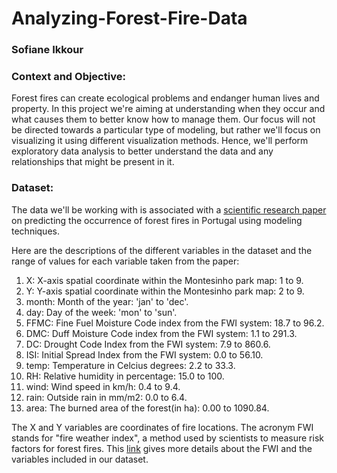 # Analyzing-Forest-Fire-Data

### Sofiane Ikkour


### **Context and Objective:**  
Forest fires can create ecological problems and endanger human lives and property. In this project we're aiming at understanding when they occur and what causes them to better know how to manage them. Our focus will not be directed towards a particular type of modeling, but rather we'll focus on visualizing it using different visualization methods. Hence, we'll perform exploratory data analysis to better understand the data and any relationships that might be present in it.

### **Dataset:**   
The data we'll be working with is associated with a [scientific research paper](http://www3.dsi.uminho.pt/pcortez/fires.pdf) on predicting the occurrence of forest fires in Portugal using modeling techniques. 

Here are the descriptions of the different variables in the dataset and the range of values for each variable taken from the paper:  
1. X: X-axis spatial coordinate within the Montesinho park map: 1 to 9.
2. Y: Y-axis spatial coordinate within the Montesinho park map: 2 to 9.
3. month: Month of the year: 'jan' to 'dec'.
4. day: Day of the week: 'mon' to 'sun'.
5. FFMC: Fine Fuel Moisture Code index from the FWI system: 18.7 to 96.2.
6. DMC: Duff Moisture Code index from the FWI system: 1.1 to 291.3.
7. DC: Drought Code Index from the FWI system: 7.9 to 860.6.
8. ISI: Initial Spread Index from the FWI system: 0.0 to 56.10.
9. temp: Temperature in Celcius degrees: 2.2 to 33.3.
10. RH: Relative humidity in percentage: 15.0 to 100.
11. wind: Wind speed in km/h: 0.4 to 9.4.
12. rain: Outside rain in mm/m2: 0.0 to 6.4.
13. area: The burned area of the forest(in ha): 0.00 to 1090.84.

The X and Y variables are coordinates of fire locations.
The acronym FWI stands for "fire weather index", a method used by scientists to measure risk factors for forest fires. This [link](https://cwfis.cfs.nrcan.gc.ca/background/summary/fwi) gives more details about the FWI and the variables included in our dataset.

